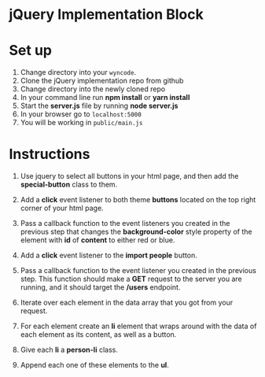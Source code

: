 # jQuery Implementation Block

# Set up

 1. Change directory into your ```wyncode```.
 2. Clone the jQuery implementation repo from github
 3. Change directory into the newly cloned repo
 4. In your command line run **npm install** or **yarn install**
 5. Start the **server.js** file by running **node server.js**
 6. In your browser go to ```localhost:5000```
 7. You will be working in ```public/main.js```

# Instructions

 1. Use jquery to select all buttons in your html page, and then add the **special-button** class to them.
 2. Add a **click** event listener to both theme **buttons** located on the top right corner of your html page.
 3. Pass a callback function to the event listeners you created in the previous step that changes the 
 **background-color** style property of the element with **id** of **content** to either red or blue.
 
 4. Add a **click** event listener to the **import people** button.
 5. Pass a callback function to the event listener you created in the previous step. This function should make a  **GET** request to the server you are running, and it should target the **/users** endpoint.
 6. Iterate over each element in the data array that you got from your request. 
 7. For each element create an **li** element that wraps around with the data of each element as its content, as well as a button.
 8. Give each **li** a **person-li** class.
 9. Append each one of these elements to the **ul**.
